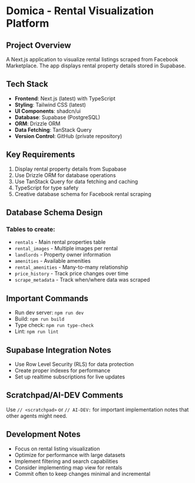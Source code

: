 # Domica - Rental Visualization Platform

## Project Overview
A Next.js application to visualize rental listings scraped from Facebook Marketplace. The app displays rental property details stored in Supabase.

## Tech Stack
- **Frontend**: Next.js (latest) with TypeScript
- **Styling**: Tailwind CSS (latest)
- **UI Components**: shadcn/ui
- **Database**: Supabase (PostgreSQL)
- **ORM**: Drizzle ORM
- **Data Fetching**: TanStack Query
- **Version Control**: GitHub (private repository)

## Key Requirements
1. Display rental property details from Supabase
2. Use Drizzle ORM for database operations
3. Use TanStack Query for data fetching and caching
4. TypeScript for type safety
5. Creative database schema for Facebook rental scraping

## Database Schema Design
### Tables to create:
- `rentals` - Main rental properties table
- `rental_images` - Multiple images per rental
- `landlords` - Property owner information
- `amenities` - Available amenities
- `rental_amenities` - Many-to-many relationship
- `price_history` - Track price changes over time
- `scrape_metadata` - Track when/where data was scraped

## Important Commands
- Run dev server: `npm run dev`
- Build: `npm run build`
- Type check: `npm run type-check`
- Lint: `npm run lint`

## Supabase Integration Notes
- Use Row Level Security (RLS) for data protection
- Create proper indexes for performance
- Set up realtime subscriptions for live updates

## Scratchpad/AI-DEV Comments
Use `// <scratchpad>` or `// AI-DEV:` for important implementation notes that other agents might need.

## Development Notes
- Focus on rental listing visualization
- Optimize for performance with large datasets
- Implement filtering and search capabilities
- Consider implementing map view for rentals
- Commit often to keep changes minimal and incremental